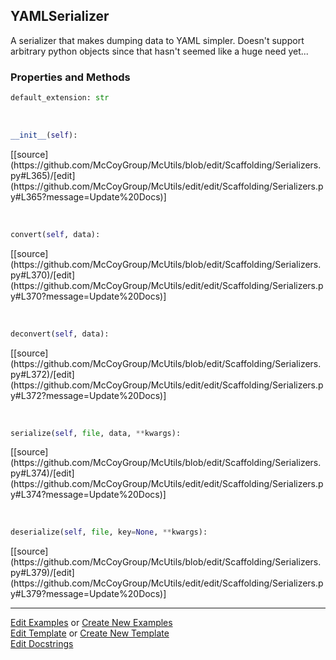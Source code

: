 ## <a id="McUtils.Scaffolding.Serializers.YAMLSerializer">YAMLSerializer</a>
A serializer that makes dumping data to YAML simpler.
Doesn't support arbitrary python objects since that hasn't seemed like
a huge need yet...

### Properties and Methods
```python
default_extension: str
```
<a id="McUtils.Scaffolding.Serializers.YAMLSerializer.__init__" class="docs-object-method">&nbsp;</a> 
```python
__init__(self): 
```
<div class="docs-source-link" markdown="1">
[[source](https://github.com/McCoyGroup/McUtils/blob/edit/Scaffolding/Serializers.py#L365)/[edit](https://github.com/McCoyGroup/McUtils/edit/edit/Scaffolding/Serializers.py#L365?message=Update%20Docs)]
</div>

<a id="McUtils.Scaffolding.Serializers.YAMLSerializer.convert" class="docs-object-method">&nbsp;</a> 
```python
convert(self, data): 
```
<div class="docs-source-link" markdown="1">
[[source](https://github.com/McCoyGroup/McUtils/blob/edit/Scaffolding/Serializers.py#L370)/[edit](https://github.com/McCoyGroup/McUtils/edit/edit/Scaffolding/Serializers.py#L370?message=Update%20Docs)]
</div>

<a id="McUtils.Scaffolding.Serializers.YAMLSerializer.deconvert" class="docs-object-method">&nbsp;</a> 
```python
deconvert(self, data): 
```
<div class="docs-source-link" markdown="1">
[[source](https://github.com/McCoyGroup/McUtils/blob/edit/Scaffolding/Serializers.py#L372)/[edit](https://github.com/McCoyGroup/McUtils/edit/edit/Scaffolding/Serializers.py#L372?message=Update%20Docs)]
</div>

<a id="McUtils.Scaffolding.Serializers.YAMLSerializer.serialize" class="docs-object-method">&nbsp;</a> 
```python
serialize(self, file, data, **kwargs): 
```
<div class="docs-source-link" markdown="1">
[[source](https://github.com/McCoyGroup/McUtils/blob/edit/Scaffolding/Serializers.py#L374)/[edit](https://github.com/McCoyGroup/McUtils/edit/edit/Scaffolding/Serializers.py#L374?message=Update%20Docs)]
</div>

<a id="McUtils.Scaffolding.Serializers.YAMLSerializer.deserialize" class="docs-object-method">&nbsp;</a> 
```python
deserialize(self, file, key=None, **kwargs): 
```
<div class="docs-source-link" markdown="1">
[[source](https://github.com/McCoyGroup/McUtils/blob/edit/Scaffolding/Serializers.py#L379)/[edit](https://github.com/McCoyGroup/McUtils/edit/edit/Scaffolding/Serializers.py#L379?message=Update%20Docs)]
</div>





___

[Edit Examples](https://github.com/McCoyGroup/McUtils/edit/edit/ci/examples/McUtils/Scaffolding/Serializers/YAMLSerializer.md) or 
[Create New Examples](https://github.com/McCoyGroup/McUtils/new/edit/?filename=ci/examples/McUtils/Scaffolding/Serializers/YAMLSerializer.md) <br/>
[Edit Template](https://github.com/McCoyGroup/McUtils/edit/edit/ci/docs/McUtils/Scaffolding/Serializers/YAMLSerializer.md) or 
[Create New Template](https://github.com/McCoyGroup/McUtils/new/edit/?filename=ci/docs/templates/McUtils/Scaffolding/Serializers/YAMLSerializer.md) <br/>
[Edit Docstrings](https://github.com/McCoyGroup/McUtils/edit/edit/McUtils/Scaffolding/Serializers.py?message=Update%20Docs)